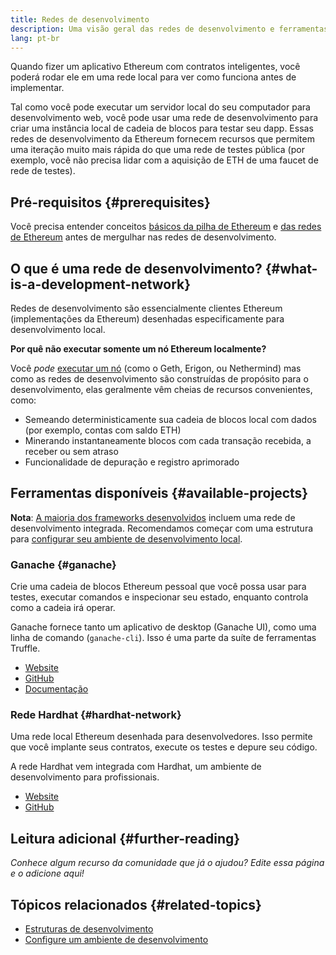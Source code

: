 ```yaml
---
title: Redes de desenvolvimento
description: Uma visão geral das redes de desenvolvimento e ferramentas disponíveis para ajudar a construir aplicativos Ethereum.
lang: pt-br
---
```


Quando fizer um aplicativo Ethereum com contratos inteligentes, você poderá rodar ele em uma rede local para ver como funciona antes de implementar.

Tal como você pode executar um servidor local do seu computador para desenvolvimento web, você pode usar uma rede de desenvolvimento para criar uma instância local de cadeia de blocos para testar seu dapp. Essas redes de desenvolvimento da Ethereum fornecem recursos que permitem uma iteração muito mais rápida do que uma rede de testes pública (por exemplo, você não precisa lidar com a aquisição de ETH de uma faucet de rede de testes).

## Pré-requisitos {#prerequisites}

Você precisa entender conceitos [básicos da pilha de Ethereum](/developers/docs/ethereum-stack/) e [das redes de Ethereum](/developers/docs/networks/) antes de mergulhar nas redes de desenvolvimento.

## O que é uma rede de desenvolvimento? {#what-is-a-development-network}

Redes de desenvolvimento são essencialmente clientes Ethereum (implementações da Ethereum) desenhadas especificamente para desenvolvimento local.

**Por quê não executar somente um nó Ethereum localmente?**

Você _pode_ [executar um nó](/developers/docs/nodes-and-clients/#running-your-own-node) (como o Geth, Erigon, ou Nethermind) mas como as redes de desenvolvimento são construídas de propósito para o desenvolvimento, elas geralmente vêm cheias de recursos convenientes, como:

- Semeando deterministicamente sua cadeia de blocos local com dados (por exemplo, contas com saldo ETH)
- Minerando instantaneamente blocos com cada transação recebida, a receber ou sem atraso
- Funcionalidade de depuração e registro aprimorado

## Ferramentas disponíveis {#available-projects}

**Nota**: [A maioria dos frameworks desenvolvidos](/developers/docs/frameworks/) incluem uma rede de desenvolvimento integrada. Recomendamos começar com uma estrutura para [configurar seu ambiente de desenvolvimento local](/developers/local-environment/).

### Ganache {#ganache}

Crie uma cadeia de blocos Ethereum pessoal que você possa usar para testes, executar comandos e inspecionar seu estado, enquanto controla como a cadeia irá operar.

Ganache fornece tanto um aplicativo de desktop (Ganache UI), como uma linha de comando (`ganache-cli`). Isso é uma parte da suíte de ferramentas Truffle.

- [Website](https://www.trufflesuite.com/ganache)
- [GitHub](https://github.com/trufflesuite/ganache)
- [Documentação](https://www.trufflesuite.com/docs/ganache/overview)

### Rede Hardhat {#hardhat-network}

Uma rede local Ethereum desenhada para desenvolvedores. Isso permite que você implante seus contratos, execute os testes e depure seu código.

A rede Hardhat vem integrada com Hardhat, um ambiente de desenvolvimento para profissionais.

- [Website](https://hardhat.org/)
- [GitHub](https://github.com/nomiclabs/hardhat)

## Leitura adicional {#further-reading}

_Conhece algum recurso da comunidade que já o ajudou? Edite essa página e o adicione aqui!_

## Tópicos relacionados {#related-topics}

- [Estruturas de desenvolvimento](/developers/docs/frameworks/)
- [Configure um ambiente de desenvolvimento](/developers/local-environment/)
